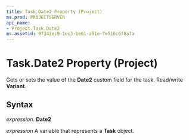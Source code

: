 ```yaml
---
title: Task.Date2 Property (Project)
ms.prod: PROJECTSERVER
api_name:
- Project.Task.Date2
ms.assetid: 97342ec9-1ec3-be61-a91e-7e516c6f8a7a
---
```



# Task.Date2 Property (Project)

Gets or sets the value of the  **Date2** custom field for the task. Read/write **Variant**.


## Syntax

 _expression_. **Date2**

 _expression_ A variable that represents a **Task** object.



